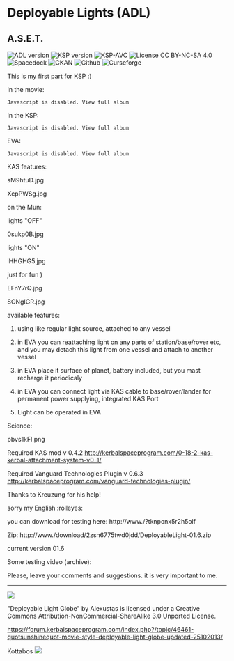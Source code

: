 # Deployable Lights (ADL)
## A.S.E.T.
![ADL version](https://img.shields.io/github/v/release/zer0Kerbal/DeployableLights?include_prereleases?style=plastic)
![KSP version](https://img.shields.io/endpoint?url=https://raw.githubusercontent.com/zer0Kerbal/DeployableLights/master/json/ksp.json?style=plastic) ![KSP-AVC](https://img.shields.io/badge/KSP-AVC--supported-brightgreen.svg?style=plastic) ![License CC BY-NC-SA 4.0](https://img.shields.io/badge/license-CC%20BY--NC--SA%204.0-lightgrey?style=plastic)  
![Spacedock](https://img.shields.io/badge/SpaceDock-listed-blue.svg?style=plastic) ![CKAN](https://img.shields.io/badge/CKAN-Indexed-blue.svg?style=plastic) ![Github](https://img.shields.io/badge/Github-Indexed-blue.svg?style=plastic) ![Curseforge](https://img.shields.io/badge/CurseForge-listed-blue.svg?style=plastic)

This is my first part for KSP :)

In the movie:

    Javascript is disabled. View full album

In the KSP:

    Javascript is disabled. View full album

EVA:

    Javascript is disabled. View full album

KAS features:

sM9htuD.jpg

XcpPWSg.jpg

on the Mun:

lights "OFF"

0sukp0B.jpg

lights "ON"

iHHGHG5.jpg

just for fun )

EFnY7rQ.jpg

8GNgIGR.jpg

available features:

1. using like regular light source, attached to any vessel

2. in EVA you can reattaching light on any parts of station/base/rover etc, and you may detach this light from one vessel and attach to another vessel

3. in EVA place it surface of planet, battery included, but you mast recharge it periodicaly

4. in EVA you can connect light via KAS cable to base/rover/lander for permanent power supplying, integrated KAS Port

5. Light can be operated in EVA

Science:

pbvs1kFl.png

Required KAS mod v 0.4.2 http://kerbalspaceprogram.com/0-18-2-kas-kerbal-attachment-system-v0-1/

Required Vanguard Technologies Plugin v 0.6.3 http://kerbalspaceprogram.com/vanguard-technologies-plugin/

Thanks to Kreuzung for his help!

sorry my English :rolleyes:

you can download for testing here: http://www./?tknponx5r2h5olf

Zip: http://www./download/2zsn6775twd0jdd/DeployableLight-01.6.zip

current version 01.6

Some testing video (archive):

Please, leave your comments and suggestions. it is very important to me.

-------------------------------------------------------------------------------------------------------------------------------------------

 ![](https://licensebuttons.net/l/by-nc-sa/3.0/88x31.png)

"Deployable Light Globe" by Alexustas is licensed under a Creative Commons Attribution-NonCommercial-ShareAlike 3.0 Unported License.

https://forum.kerbalspaceprogram.com/index.php?/topic/46461-quotsunshinequot-movie-style-deployable-light-globe-updated-25102013/

Kottabos
<img src="https://youtu.be/Up-8LrBjVRI"/>